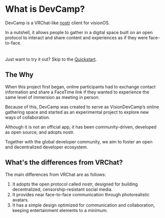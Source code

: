 # What is DevCamp?

<!-- DevCamp is a  community-driven experimental visionOS application created to serve as VisionDevCamp’s digital gathering space. Despite not being an official app, it’s born from a global developer community and aims to nurture an open, decentralized ecosystem. With photorealistic avatars and an immersive shared space, DevCamp brings the feeling of face-to-face communication anywhere in the world, no matter where you are. -->

DevCamp is a VRChat-like [nostr](https://github.com/nostr-protocol/nostr) client for visionOS.

In a nutshell, it allows people to gather in a digital space built on an open protocol to interact and share content and experiences as if they were face-to-face.

<div class="tip custom-block" style="padding-top: 8px">

Just want to try it out? Skip to the [Quickstart](./get-started).

</div>

## The Why

When this project first began, online participants had to exchange contact information and share a FaceTime link if they wanted to experience the same level of immersion as meeting in person.

Because of this, DevCamp was created to serve as VisionDevCamp’s online gathering space and started as an experimental project to explore new ways of collaboration.

Although it is not an official app, it has been community-driven, developed as open source, and adopts nostr.

Together with the global developer community, we aim to foster an open and decentralized developer ecosystem.


## What's the differences from VRChat?

The main differences from VRChat are as follows:
1. It adopts the open protocol called nostr, designed for building decentralized, censorship-resistant social media.
2. It provides near face-to-face communication through photorealistic avatars.
3. It has a simple design optimized for communication and collaboration, keeping entertainment elements to a minimum.